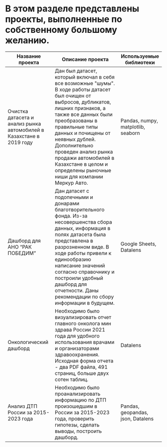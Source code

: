 # В этом разделе представлены проекты, выполненные по собственному большому желанию.

| Название проекта    | Описание проекта    | Используемые библиотеки    |
|---------------------|---------------------|----------------------------|
| Очистка датасета и анализ рынка автомобилей в Казахстане в 2019 году | Дан был датасет, который включал в себя все возможные "шумы". В ходе работы датасет был очищен от выбросов, дубликатов, лишних признаков, а также все данных были преобразованы в правильные типы данных и почищены от неявных дублей. Дополнительно проведен анализ рынка продажи автомобилей в Казахстане в целом и определены рыночные ниши для компании Меркур Авто. | Pandas, numpy, matplotlib, seaborn |
| Дашборд для АНО “РАК ПОБЕДИМ” | Дан датасет с подопечными и донарами благотворительного фонда. Из-за несовершенства сбора данных, информация в полях датасета была представлена в разрозненном виде. В ходе работы привели к единообразию написание значений согласно справочнику и построили удобный дашборд для отчетности. Даны рекомендации по сбору информации в будущем. | Google Sheets, Datalens |
| Онкологический дашборд | Необходимо было визуализировать отчет главного онколога мин здрава России 2021 года для удобного использования врачами и организаторами здравоохранения. Исходная форма отчета - два PDF файла, 491 страниц, больше двух сотен таблиц. | Datalens |
| Анализ ДТП России за 2015-2023 года | Необходимо было проанализировать информацию по ДТП произошедшим в России за 2015-2023 года, проверить гипотезы, сделать выводы, построить дашборд. | Pandas, geopandas, json, Datalens |
